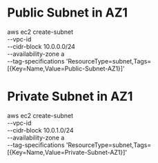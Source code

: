 # Public Subnet in AZ1
aws ec2 create-subnet \
    --vpc-id <vpc-id> \
    --cidr-block 10.0.0.0/24 \
    --availability-zone <region>a \
    --tag-specifications 'ResourceType=subnet,Tags=[{Key=Name,Value=Public-Subnet-AZ1}]'

# Private Subnet in AZ1
aws ec2 create-subnet \
    --vpc-id <vpc-id> \
    --cidr-block 10.0.1.0/24 \
    --availability-zone <region>a \
    --tag-specifications 'ResourceType=subnet,Tags=[{Key=Name,Value=Private-Subnet-AZ1}]'
